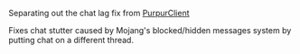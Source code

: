 Separating out the chat lag fix from [PurpurClient](https://github.com/PurpurMC/PurpurClient/)

Fixes chat stutter caused by Mojang's blocked/hidden messages system by putting chat on a different thread.
